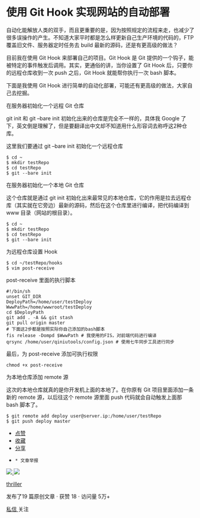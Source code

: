# 使用 Git Hook 实现网站的自动部署

自动化能解放人类的双手，而且更重要的是，因为按照规定的流程来走，也减少了很多误操作的产生。不知道大家平时都是怎么样更新自己生产环境的代码的，FTP
覆盖旧文件、服务器定时任务去 build 最新的源码，还是有更高级的做法？

目前我在使用 Git Hook 来部署自己的项目。Git Hook 是 Git 提供的一个钩子，能被特定的事件触发后调用。其实，更通俗的讲，当你设置了
Git Hook 后，只要你的远程仓库收到一次 push 之后，Git Hook 就能帮你执行一次 bash 脚本。

下面是我使用 Git Hook 进行简单的自动化部署，可能还有更高级的做法，大家自己去挖掘。

在服务器初始化一个远程 Git 仓库

git init 和 git –bare init 初始化出来的仓库是完全不一样的，具体我 Google
了下，英文倒是理解了，但是要翻译出中文却不知道用什么形容词去称呼这2种仓库。

这里我们要通过 git –bare init 初始化一个远程仓库

    
    
    $ cd ~
    $ mkdir testRepo
    $ cd testRepo
    $ git --bare init

在服务器初始化一个本地 Git 仓库

这个仓库就是通过 git init 初始化出来最常见的本地仓库，它的作用是拉去远程仓库（其实就在它旁边）最新的源码，然后在这个仓库里进行编译，把代码编译到
www 目录（网站的根目录）。

    
    
    $ cd ~
    $ mkdir testRepo
    $ cd testRepo
    $ git --bare init

为远程仓库设置 Hook

    
    
    $ cd ~/testRepo/hooks
    $ vim post-receive

post-receive 里面的执行脚本

    
    
    #!/bin/sh
    unset GIT_DIR
    DeployPath=/home/user/testDeploy
    WwwPath=/home/wwwroot/testDeploy
    cd $DeployPath
    git add . -A && git stash
    git pull origin master
    # 下面这2步都是按照实际你自己添加的bash脚本
    fis release -Dompd $WwwPath # 我使用的FIS，对前端代码进行编译
    qrsync /home/user/qiniutools/config.json # 使用七牛同步工具进行同步

最后，为 post-receive 添加可执行权限

    
    
    chmod +x post-receive

为本地仓库添加 remote 源

这次的本地仓库就真的是你开发机上面的本地了。在你原有 Git 项目里面添加一条新的 remote 源，以后往这个 remote 源里面 push
代码就会自动触发上面那 bash 脚本了。

    
    
    $ git remote add deploy user@server.ip:/home/user/testRepo
    $ git push deploy master

  * [ 点赞  ](javascript:;)
  * [ 收藏  ](javascript:;)
  * [ 分享 ](javascript:;)
  *     * 文章举报 

[ ![](https://profile.csdnimg.cn/2/1/1/3_thriller)
![](https://g.csdnimg.cn/static/user-reg-year/1x/20.png)
](https://blog.csdn.net/thriller)

[ thriller ](https://blog.csdn.net/thriller)

发布了19 篇原创文章  ·  获赞 18  ·  访问量 5万+

[ 私信 ](https://im.csdn.net/im/main.html?userName=thriller) 关注


